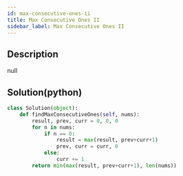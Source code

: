 ```yaml
---
id: max-consecutive-ones-ii
title: Max Consecutive Ones II
sidebar_label: Max Consecutive Ones II
---
```

## Description
<div class="description">
null
</div>

## Solution(python)
```python
class Solution(object):
    def findMaxConsecutiveOnes(self, nums):
        result, prev, curr = 0, 0, 0
        for n in nums:
            if n == 0:
                result = max(result, prev+curr+1)
                prev, curr = curr, 0
            else:
                curr += 1
        return min(max(result, prev+curr+1), len(nums))

```